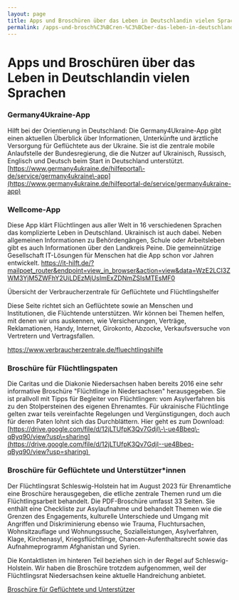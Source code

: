 ```yaml
---
layout: page
title: Apps und Broschüren über das Leben in Deutschlandin vielen Sprachen
permalink: /apps-und-brosch%C3%BCren-%C3%BCber-das-leben-in-deutschland-in-vielen-sprachen/
---
```


Apps und Broschüren über das Leben in Deutschlandin vielen Sprachen
===================================================================

### Germany4Ukraine\-App

Hilft bei der Orientierung in Deutschland: Die Germany4Ukraine\-App gibt einen aktuellen Überblick über Informationen, Unterkünfte und ärztliche Versorgung für Geflüchtete aus der Ukraine. Sie ist die zentrale mobile Anlaufstelle der Bundesregierung, die die Nutzer auf Ukrainisch, Russisch, Englisch und Deutsch beim Start in Deutschland unterstützt. [https://www.germany4ukraine.de/hilfeportal\-de/service/germany4ukraine\-app](https://www.germany4ukraine.de/hilfeportal-de/service/germany4ukraine-app)

### Wellcome\-App

Diese App klärt Flüchtlingen aus aller Welt in 16 verschiedenen Sprachen das komplizierte Leben in Deutschland. Ukrainisch ist auch dabei. Neben allgemeinen Informationen zu Behördengängen, Schule oder Arbeitsleben gibt es auch Informationen über den Landkreis Peine. Die gemeinnützige Gesellschaft IT\-Lösungen für Menschen hat die App schon vor Jahren entwickelt. [https://it\-hilft.de/?mailpoet\_router&endpoint\=view\_in\_browser&action\=view&data\=WzE2LCI3ZWM3YjM5ZWFhY2UiLDEzMjUsImExZDNmZSIsMTEsMF0](https://it-hilft.de/?mailpoet_router&endpoint=view_in_browser&action=view&data=WzE2LCI3ZWM3YjM5ZWFhY2UiLDEzMjUsImExZDNmZSIsMTEsMF0)

Übersicht der Verbraucherzentrale für Geflüchtete und Flüchtlingshelfer

Diese Seite richtet sich an Geflüchtete sowie an Menschen und Institutionen, die Flüchtende unterstützen. Wir können bei Themen helfen, mit denen wir uns auskennen, wie Versicherungen, Verträge, Reklamationen, Handy, Internet, Girokonto, Abzocke, Verkaufsversuche von Vertretern und Vertragsfallen.

<https://www.verbraucherzentrale.de/fluechtlingshilfe>

### Broschüre für Flüchtlingspaten

Die Caritas und die Diakonie Niedersachsen haben bereits 2016 eine sehr informative Broschüre "Flüchtlinge in Niedersachsen" herausgegeben. Sie ist prallvoll mit Tipps für Begleiter von Flüchtlingen: vom Asylverfahren bis zu den Stolpersteinen des eigenen Ehrenamtes. Für ukrainische Flüchtlinge gelten zwar teils vereinfachte Regelungen und Vergünstigungen, doch auch für deren Paten lohnt sich das Durchblättern. Hier geht es zum Download: [https://drive.google.com/file/d/12jLTUfpK3Qv7GdjI\-\-ue4Bbeq\-qByq90/view?usp\=sharing](https://drive.google.com/file/d/12jLTUfpK3Qv7GdjI--ue4Bbeq-qByq90/view?usp=sharing) 

### Broschüre für Geflüchtete und Unterstützer\*innen

Der Flüchtlingsrat Schleswig\-Holstein hat im August 2023 für Ehrenamtliche eine Broschüre herausgegeben, die etliche zentrale Themen rund um die Flüchtlingsarbeit behandelt. Die PDF\-Broschüre umfasst 33 Seiten. Sie enthält eine Checkliste zur Asylaufnahme und behandelt Themen wie die Grenzen des Engagements, kulturelle Unterschiede und Umgang mit Angriffen und Diskriminierung ebenso wie Trauma, Fluchtursachen, Wohnsitzauflage und Wohnungssuche, Sozialleistungen, Asylverfahren, Klage, Kirchenasyl, Kriegsflüchtlinge, Chancen\-Aufenthaltsrecht sowie das Aufnahmeprogramm Afghanistan und Syrien. 

Die Kontaktlisten im hinteren Teil beziehen sich in der Regel auf Schleswig\-Holstein. Wir haben die Broschüre trotzdem aufgenommen, weil der Flüchtlingsrat Niedersachsen keine aktuelle Handreichung anbietet.

[Broschüre für Geflüchtete und Unterstützer](/assets/copied-from-verwaltungsportal/kompass_2023.pdf "Broschüre für Geflüchtete und Unterstützer")

